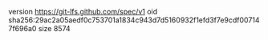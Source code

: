 version https://git-lfs.github.com/spec/v1
oid sha256:29ac2a05aedf0c753701a1834c943d7d5160932f1efd3f7e9cdf007147f696a0
size 8574

